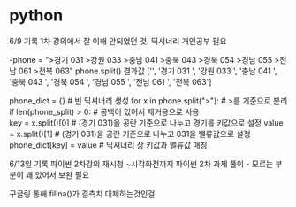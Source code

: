 # python 

6/9 기록
1차 강의에서 잘 이해 안되었던 것. 딕셔너리 개인공부 필요

-phone = ">경기 031 >강원 033 >충남 041 >충북 043 >경북 054 >경남 055 >전남 061 >전북 063"
phone.split() 결과값
['',
 '경기 031 ',
 '강원 033 ',
 '충남 041 ',
 '충북 043 ',
 '경북 054 ',
 '경남 055 ',
 '전남 061 ',
 '전북 063']

phone_dict = {}                                  # 빈 딕셔너리 생성
for x in phone.split(">"):                    # >를 기준으로 분리
if len(phone_split) > 0:                       #  공백이 있어서 제거용으로 사용        
key = x.split()[0]                                 # (경기 031)을 공란 기준으로 나누고 경기를 키값으로 설정
value = x.split()[1]                              # (경기 031)을 공란 기준으로 나누고 031을 밸류값으로 설정
phone_dict[key] = value                    # 딕셔너리 상 키값과 밸류값 매칭

6/13일 기록
파이썬 2차강의 재시청 ~시각화전까지
파이썬 2차 과제 풀이 - 모르는 부분이 꽤 있어서 보완 필요

구글링 통해 fillna()가 결측치 대체하는것인걸 
